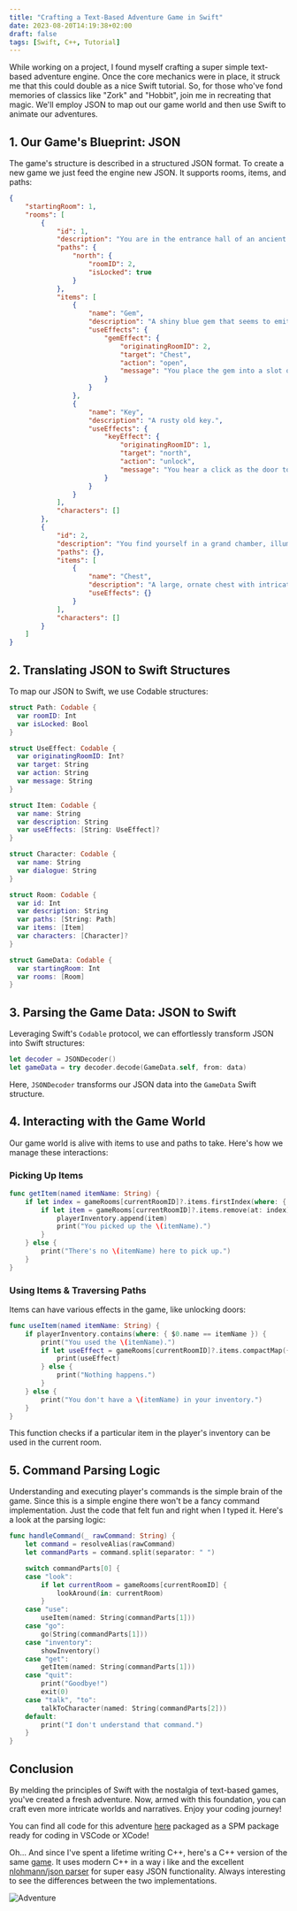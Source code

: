 ```yaml
---
title: "Crafting a Text-Based Adventure Game in Swift"
date: 2023-08-20T14:19:38+02:00
draft: false
tags: [Swift, C++, Tutorial]
---
```

While working on a project, I found myself crafting a super simple text-based adventure engine. Once the core mechanics were in place, it struck me that this could double as a nice Swift tutorial. So, for those who've fond memories of classics like "Zork" and "Hobbit", join me in recreating that magic. We'll employ JSON to map out our game world and then use Swift to animate our adventures.
## 1. Our Game's Blueprint: JSON
The game's structure is described in a structured JSON format. To create a new game we just feed the engine new JSON. It supports rooms, items, and paths:
```json
{
    "startingRoom": 1,
    "rooms": [
        {
            "id": 1,
            "description": "You are in the entrance hall of an ancient temple. The floor is dusty, and the atmosphere is eerily silent. Cobwebs are in every corner.",
            "paths": {
                "north": {
                    "roomID": 2,
                    "isLocked": true
                }
            },
            "items": [
                {
                    "name": "Gem",
                    "description": "A shiny blue gem that seems to emit a faint glow.",
                    "useEffects": {
                        "gemEffect": {
                            "originatingRoomID": 2,
                            "target": "Chest",
                            "action": "open",
                            "message": "You place the gem into a slot on the chest. It creaks open, revealing a stash of gold coins!"
                        }
                    }
                },
                {
                    "name": "Key",
                    "description": "A rusty old key.",
                    "useEffects": {
                        "keyEffect": {
                            "originatingRoomID": 1,
                            "target": "north",
                            "action": "unlock",
                            "message": "You hear a click as the door to the north unlocks."
                        }
                    }
                }
            ],
            "characters": []
        },
        {
            "id": 2,
            "description": "You find yourself in a grand chamber, illuminated by torches. There's an ornate chest in the middle of the room.",
            "paths": {},
            "items": [
                {
                    "name": "Chest",
                    "description": "A large, ornate chest with intricate carvings. It seems to have a slot for something.",
                    "useEffects": {}
                }
            ],
            "characters": []
        }
    ]
}

```

## 2. Translating JSON to Swift Structures
To map our JSON to Swift, we use Codable structures:

```swift
struct Path: Codable {
  var roomID: Int
  var isLocked: Bool
}

struct UseEffect: Codable {
  var originatingRoomID: Int?
  var target: String
  var action: String
  var message: String
}

struct Item: Codable {
  var name: String
  var description: String
  var useEffects: [String: UseEffect]?
}

struct Character: Codable {
  var name: String
  var dialogue: String
}

struct Room: Codable {
  var id: Int
  var description: String
  var paths: [String: Path]
  var items: [Item]
  var characters: [Character]?
}

struct GameData: Codable {
  var startingRoom: Int
  var rooms: [Room]
}
```
## 3. Parsing the Game Data: JSON to Swift
Leveraging Swift's `Codable` protocol, we can effortlessly transform JSON into Swift structures:

```swift
let decoder = JSONDecoder()
let gameData = try decoder.decode(GameData.self, from: data)
```
Here, `JSONDecoder` transforms our JSON data into the `GameData` Swift structure.

## 4. Interacting with the Game World
Our game world is alive with items to use and paths to take. Here's how we manage these interactions:
### Picking Up Items
```swift
func getItem(named itemName: String) {
    if let index = gameRooms[currentRoomID]?.items.firstIndex(where: { $0.name == itemName }) {
        if let item = gameRooms[currentRoomID]?.items.remove(at: index) {
            playerInventory.append(item)
            print("You picked up the \(itemName).")
        }
    } else {
        print("There's no \(itemName) here to pick up.")
    }
}
```
### Using Items & Traversing Paths
Items can have various effects in the game, like unlocking doors:
```swift
func useItem(named itemName: String) {
    if playerInventory.contains(where: { $0.name == itemName }) {
        print("You used the \(itemName).")
        if let useEffect = gameRooms[currentRoomID]?.items.compactMap({ $0.useEffects?[itemName] }).first {
            print(useEffect)
        } else {
            print("Nothing happens.")
        }
    } else {
        print("You don't have a \(itemName) in your inventory.")
    }
}
```
This function checks if a particular item in the player's inventory can be used in the current room.

## 5. Command Parsing Logic
Understanding and executing player's commands is the simple brain of the game. Since this is a simple engine there won't be a fancy command implementation. Just the code that felt fun and right when I typed it. Here's a look at the parsing logic:
```swift
func handleCommand(_ rawCommand: String) {
    let command = resolveAlias(rawCommand)
    let commandParts = command.split(separator: " ")

    switch commandParts[0] {
    case "look":
        if let currentRoom = gameRooms[currentRoomID] {
            lookAround(in: currentRoom)
        }
    case "use":
        useItem(named: String(commandParts[1]))
    case "go":
        go(String(commandParts[1]))
    case "inventory":
        showInventory()
    case "get":
        getItem(named: String(commandParts[1]))
    case "quit":
        print("Goodbye!")
        exit(0)
    case "talk", "to":
        talkToCharacter(named: String(commandParts[2]))
    default:
        print("I don't understand that command.")
    }
}
```
## Conclusion
By melding the principles of Swift with the nostalgia of text-based games, you've created a fresh adventure. Now, armed with this foundation, you can craft even more intricate worlds and narratives. Enjoy your coding journey!

You can find all code for this adventure [here](https://github.com/deurell/adventure) packaged as a SPM package ready for coding in VSCode or XCode!

Oh... And since I've spent a lifetime writing C++, here's a C++ version of the same [game](https://github.com/deurell/swiftadventure). It uses modern C++ in a way i like and the excellent [nlohmann/json parser](https://github.com/nlohmann/json) for super easy JSON functionality. Always interesting to see the differences between the two implementations.

![Adventure](/adventure.png)